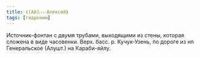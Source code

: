 ```yaml
---
title: ⦗[Ай]⒯-Алексий⦘
tags: [гидроним]
---
```


Источник-фонтан с двумя трубами, выходящими из стены, которая сложена в виде
часовенки. Верх. басс. р. Кучук-Узень, по дороге из нп Генеральское (Алушт.) на
Караби-яйлу.
